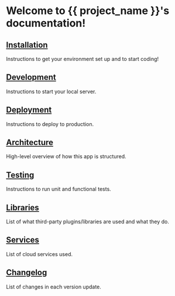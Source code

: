 Welcome to {{ project_name }}'s documentation!
==============================================

[Installation](installation.md)
-------------------------------
Instructions to get your environment set up and to start coding!

[Development](development.md)
-------------------------------
Instructions to start your local server.

[Deployment](deployment.md)
---------------------------
Instructions to deploy to production.

[Architecture](architecture.md)
-------------------------------
High-level overview of how this app is structured.

[Testing](testing.md)
---------------------
Instructions to run unit and functional tests.

[Libraries](libraries.md)
-------------------------
List of what third-party plugins/libraries are used and what they do.

[Services](services.md)
-----------------------
List of cloud services used.

[Changelog](changelog.md)
-------------------------
List of changes in each version update.
